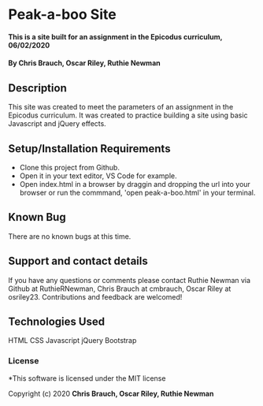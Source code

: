 # Peak-a-boo Site

#### This is a site built for an assignment in the Epicodus curriculum, 06/02/2020

#### By **Chris Brauch, Oscar Riley, Ruthie Newman**

## Description

This site was created to meet the parameters of an assignment in the Epicodus curriculum. It was created to practice building a site using basic Javascript and jQuery effects. 

## Setup/Installation Requirements

* Clone this project from Github.
* Open it in your text editor, VS Code for example. 
* Open index.html in a browser by draggin and dropping the url into your browser or run the commmand, 'open peak-a-boo.html' in your terminal.


## Known Bug

There are no known bugs at this time. 

## Support and contact details

If you have any questions or comments please contact Ruthie Newman via Github at RuthieRNewman, Chris Brauch at cmbrauch, Oscar Riley at osriley23. Contributions and feedback are welcomed!

## Technologies Used

HTML
CSS
Javascript
jQuery
Bootstrap

### License

*This software is licensed under the MIT license

Copyright (c) 2020 **Chris Brauch, Oscar Riley, Ruthie Newman**
